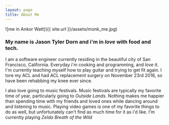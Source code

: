 ```yaml
---
layout: page
title: About Me
---
```


![me in Ankor Watt]({{ site.url }}/assets/monk_me.jpg)

### My name is Jason Tyler Dorn and i'm in *love* with food and tech.

I am a software engineer currently residing in the beautiful city of
San Francisco, California.
Everyday i'm cooking and programming, and *love* it. I'm currently teaching myself
how to play guitar and trying to get fit again. I tore my ACL and had ACL
replacement surgery on November 23rd 2016, so have been rehabbing my knee ever 
since.

I also love going to music festivals. Music festivals
are typically my favorite time of year, particularly going to _Outside Lands_.
Nothing makes me happier than spending time with my friends and loved ones
while dancing around and listening to music. Playing video games is one of
my favorite things to do as well, but unfortunately can't find as much time
for it as i'd like. I'm currently playing _Zelda Breath of the Wild_
